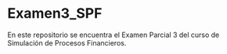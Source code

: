 # Examen3_SPF
En este repositorio se encuentra el Examen Parcial 3 del curso de Simulación de Procesos Financieros.
